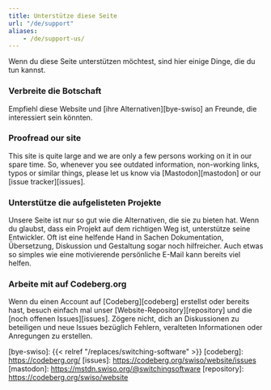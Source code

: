 ```yaml
---
title: Unterstütze diese Seite
url: "/de/support"
aliases:
    - /de/support-us/
---
```


Wenn du diese Seite unterstützen möchtest, sind hier einige Dinge, die du tun kannst.


### Verbreite die Botschaft

Empfiehl diese Website und [ihre Alternativen][bye-swiso] an Freunde, die interessiert sein könnten.


### Proofread our site

This site is quite large and we are only a few persons working on it in our spare time. So, whenever you see outdated information, non-working links, typos or similar things, please let us know via [Mastodon][mastodon] or our [issue tracker][issues].


### Unterstütze die aufgelisteten Projekte

Unsere Seite ist nur so gut wie die Alternativen, die sie zu bieten hat. Wenn du glaubst, dass ein Projekt auf dem richtigen Weg ist, unterstütze seine Entwickler. Oft ist eine helfende Hand in Sachen Dokumentation, Übersetzung, Diskussion und Gestaltung sogar noch hilfreicher. Auch etwas so simples wie eine motivierende persönliche E-Mail kann bereits viel helfen.


### Arbeite mit auf Codeberg.org

Wenn du einen Account auf [Codeberg][codeberg] erstellst oder bereits hast, besuch einfach mal unser [Website-Repository][repository] und die [noch offenen Issues][issues]. Zögere nicht, dich an Diskussionen zu beteiligen und neue Issues bezüglich Fehlern, veralteten Informationen oder Anregungen zu erstellen.

[bye-swiso]: {{< relref "/replaces/switching-software" >}}
[codeberg]: https://codeberg.org/
[issues]: https://codeberg.org/swiso/website/issues
[mastodon]: https://mstdn.swiso.org/@switchingsoftware
[repository]: https://codeberg.org/swiso/website
